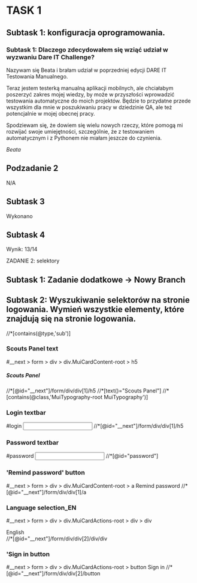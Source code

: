 # TASK 1
## Subtask 1: konfiguracja oprogramowania.
### Subtask 1: Dlaczego zdecydowałem się wziąć udział w wyzwaniu Dare IT Challenge?

Nazywam się Beata i brałam udział w poprzedniej edycji DARE IT Testowania Manualnego.

Teraz jestem testerką manualną aplikacji mobilnych, ale chciałabym poszerzyć zakres mojej wiedzy, by może w przyszłości wprowadzić testowania automatyczne do moich projektów. Będzie to przydatne przede wszystkim dla mnie w poszukiwaniu pracy w dziedzinie QA, ale też potencjalnie w mojej obecnej pracy.

Spodziewam się, że dowiem się wielu nowych rzeczy, które pomogą mi rozwijać swoje umiejętności, szczególnie, że z testowaniem automatycznym i z Pythonem nie miałam jeszcze do czynienia.

*Beata*


## Podzadanie 2
N/A


## Subtask 3
Wykonano

## Subtask 4

Wynik: 13/14


ZADANIE 2: selektory
## Subtask 1: Zadanie dodatkowe -> Nowy Branch
## Subtask 2: Wyszukiwanie selektorów na stronie logowania. Wymień wszystkie elementy, które znajdują się na stronie logowania.

//*[contains(@type,'sub')]

### Scouts Panel text
#__next > form > div > div.MuiCardContent-root > h5
<h5 class="MuiTypography-root MuiTypography-h5 MuiTypography-gutterBottom">Scouts Panel</h5>
//*[@id="__next"]/form/div/div[1]/h5
//*[text()="Scouts Panel"]
//*[contains(@class,'MuiTypography-root MuiTypography')]

### Login textbar
#login
<input type="text" aria-invalid="false" id="login" name="login" value="" class="MuiInputBase-input MuiInput-input">
//*[@id="__next"]/form/div/div[1]/h5

### Password textbar
#password
<input type="password" aria-invalid="false" id="password" name="password" value="" class="MuiInputBase-input MuiInput-input">
//*[@id="password"]

### 'Remind password' button
#__next > form > div > div.MuiCardContent-root > a
<a class="MuiTypography-root MuiLink-root MuiLink-underlineHover jss4 MuiTypography-colorPrimary" tabindex="-1">Remind password</a>
//*[@id="__next"]/form/div/div[1]/a

### Language selection_EN
#__next > form > div > div.MuiCardActions-root > div > div
<div class="MuiSelect-root MuiSelect-select MuiSelect-selectMenu MuiInputBase-input MuiInput-input" tabindex="0" role="button" aria-haspopup="listbox">English</div>
//*[@id="__next"]/form/div/div[2]/div/div

### 'Sign in button
#__next > form > div > div.MuiCardActions-root > button
<span class="MuiButton-label">Sign in</span>
//*[@id="__next"]/form/div/div[2]/button

